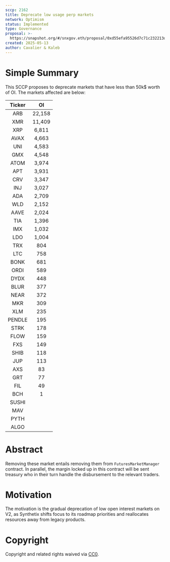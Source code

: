 ```yaml
---
sccp: 2162
title: Deprecate low usage perp markets
network: Optimism
status: Implemented
type: Governance
proposal: >-
  https://snapshot.org/#/snxgov.eth/proposal/0xd55efa95526d7c71c232213dc64af8408e7bf529905a55b37173dde563fb38a2
created: 2025-05-13
author: Cavalier & Kaleb
---
```


# Simple Summary

This SCCP proposes to deprecate markets that have less than 50k$ worth of OI. The markets affected are below:

| **Ticker** | **OI** |
|:----------:|:------:|
|     ARB    | 22,158 |
|     XMR    | 11,409 |
|     XRP    |  6,811 |
|    AVAX    |  4,663 |
|     UNI    |  4,583 |
|     GMX    |  4,548 |
|    ATOM    |  3,974 |
|     APT    |  3,931 |
|     CRV    |  3,347 |
|     INJ    |  3,027 |
|     ADA    |  2,709 |
|     WLD    |  2,152 |
|    AAVE    |  2,024 |
|     TIA    |  1,396 |
|     IMX    |  1,032 |
|     LDO    |  1,004 |
|     TRX    |   804  |
|     LTC    |   758  |
|    BONK    |   681  |
|    ORDI    |   589  |
|    DYDX    |   448  |
|    BLUR    |   377  |
|    NEAR    |   372  |
|     MKR    |   309  |
|     XLM    |   235  |
|   PENDLE   |   195  |
|    STRK    |   178  |
|    FLOW    |   159  |
|     FXS    |   149  |
|    SHIB    |   118  |
|     JUP    |   113  |
|     AXS    |   83   |
|     GRT    |   77   |
|     FIL    |   49   |
|     BCH    |    1   |
|    SUSHI   |        |
|     MAV    |        |
|    PYTH    |        |
|    ALGO    |        | 


# Abstract

Removing these market entails removing them from `FuturesMarketManager` contract.  In parallel, the margin locked up in this contract will be sent treasury who in their turn handle the disbursement to the relevant traders.


# Motivation

The motivation is the gradual deprecation of low open interest markets on V2, as Synthetix shifts focus to its roadmap priorities and reallocates resources away from legacy products.


# Copyright
Copyright and related rights waived via [CC0](https://creativecommons.org/publicdomain/zero/1.0/).

